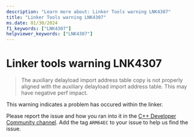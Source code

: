 ```yaml
---
description: "Learn more about: Linker Tools warning LNK4307"
title: "Linker Tools warning LNK4307"
ms.date: 01/30/2024
f1_keywords: ["LNK4307"]
helpviewer_keywords: ["LNK4307"]
---
```

# Linker tools warning LNK4307

> The auxiliary delayload import address table copy is not properly aligned with the auxiliary delayload import address table. This may have negative perf impact.

This warning indicates a problem has occured within the linker.

Please report the issue and how you ran into it in the [C++ Developer Community channel](https://developercommunity.visualstudio.com/cpp). Add the tag `ARM64EC` to your issue to help us find the issue.